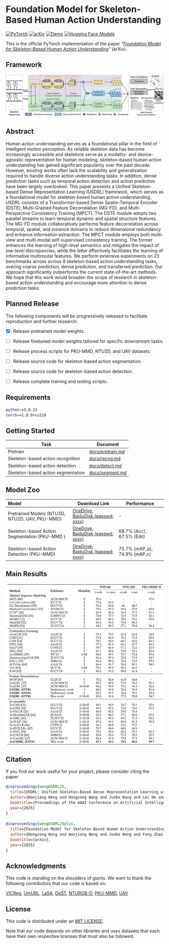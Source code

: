 # Foundation Model for Skeleton-Based Human Action Understanding

<a href="https://pytorch.org/get-started/locally/"><img alt="PyTorch" src="https://img.shields.io/badge/PyTorch-ee4c2c?logo=pytorch&logoColor=white"></a> [![arXiv](https://img.shields.io/badge/arXiv-2412.09220-b31b1b.svg)](https://arxiv.org/abs/2412.09220) <a href="https://arxiv.org/abs/2412.09220"><img alt="Demo" src="https://img.shields.io/badge/-Demo-ea3323?logo=youtube"></a> [![Hugging Face Models](https://img.shields.io/badge/%F0%9F%A4%97%20Hugging%20Face-Models-ffab41)](https://huggingface.co/)

This is the official PyTorch implementation of the paper *"[Foundation Model for Skeleton-Based Human Action Understanding](https://arxiv.org/abs/2412.09220)"* (arXiv).



## Framework
![](./images/pipeline.jpg)



## Abstract

Human action understanding serves as a foundational pillar in the field of intelligent motion perception. As reliable skeleton data has become increasingly accessible and skeletons serve as a modality- and device-agnostic representation for human modeling, skeleton-based human action understanding has gained significant popularity over the past decade. However, existing works often lack the scalability and generalization required to handle diverse action understanding tasks. In addition, dense prediction tasks such as temporal action detection and action prediction have been largely overlooked. This paper presents a Unified Skeleton-based Dense Representation Learning (USDRL) framework, which serves as a foundational model for skeleton-based human action understanding. USDRL consists of a Transformer-based Dense Spatio-Temporal Encoder (DSTE), Multi-Grained Feature Decorrelation (MG-FD), and Multi-Perspective Consistency Training (MPCT). The DSTE module adopts two parallel streams to learn temporal dynamic and spatial structure features. The MG-FD module collaboratively performs feature decorrelation across temporal, spatial, and instance domains to reduce dimensional redundancy and enhance information extraction. The MPCT module employs both multi-view and multi-modal self-supervised consistency training. The former enhances the learning of high-level semantics and mitigates the impact of low-level discrepancies, while the latter effectively facilitates the learning of informative multimodal features. We perform extensive experiments on 23 benchmarks across across 8 skeleton-based action understanding tasks, overing coarse prediction, dense prediction, and transferred prediction. Our approach significantly outperforms the current state-of-the-art methods. We hope that this work would broaden the scope of research in skeleton-based action understanding and encourage more attention to dense prediction tasks.



## Planned Release

The following components will be progressively released to facilitate reproduction and further research:
- [x] Release pretrained model weights.
- [ ] Release finetuned model weights tailored for specific downstream tasks.
- [ ] Release process scripts for PKU-MMD, NTU2D, and UAV datasets.
- [ ] Release source code for skeleton-based action segmentation.
- [ ] Release source code for skeleton-based action detection.
- [ ] Release complete training and testing scripts. 



## Requirements

```bash
python==3.8.13
torch==1.8.0+cu118
```



## Getting Started

| Task                               | Document                             |
| ---------------------------------- | ------------------------------------ |
| Pretrain                   | [docs/pretrain.md](docs/pretrain.md) |
| Skeleton-based action recognition  | [docs/recog.md](docs/pose3d.md)     |
| Skeleton-based action detection    | [docs/detect.md](docs/action.md)     |
| Skeleton-based action segmentation | [docs/segment.md](docs/mesh.md)         |



## Model Zoo

| Model                                          | Download Link                                                | Performance                  |
| :--------------------------------------------- | ------------------------------------------------------------ | ---------------------------- |
| Pretrained Models (NTU3D, NTU2D, UAV, PKU-MMD) | [OneDrive](https://1drv.ms/f/s!AvAdh0LSjEOlgS425shtVi9e5reN?e=6UeBa2), [BaiduDisk (passwd: xxxx)](https://1drv.ms/f/s!AvAdh0LSjEOlgS425shtVi9e5reN?e=6UeBa2) | -                            |
| Skeleton-based Action Segmentation (PKU-MMD )  | [OneDrive](https://1drv.ms/f/s!AvAdh0LSjEOlgS425shtVi9e5reN?e=6UeBa2), [BaiduDisk (passwd: xxxx)](https://1drv.ms/f/s!AvAdh0LSjEOlgS425shtVi9e5reN?e=6UeBa2) | 68.7% (Acc), 67.5% (Edit)    |
| Skeleton-based Action Detection (PKU-MMD)      | [OneDrive](https://1drv.ms/f/s!AvAdh0LSjEOlgS425shtVi9e5reN?e=6UeBa2), [BaiduDisk (passwd: xxxx)](https://1drv.ms/f/s!AvAdh0LSjEOlgS425shtVi9e5reN?e=6UeBa2) | 75.7% (mAP_a), 74.9% (mAP_v) |


## Main Results
![](./images/linear.jpg)



## Citation

If you find our work useful for your project, please consider citing the paper:

```bibtex
@inproceedings{wengUSDRL25,
  title={USDRL: Unified Skeleton-Based Dense Representation Learning with Multi-Grained Feature Decorrelation},
  author={Wanjiang Weng and Hongsong Wang and Junbo Wang and Lei He and Guosen Xie},
  booktitle={Proceedings of the AAAI Conference on Artificial Intelligence},
  year={2025}
}

@inproceedings{wengUSDRL25plus,
  title={Foundation Model for Skeleton-Based Human Action Understanding},
  author={Hongsong Wang and Wanjiang Weng and Junbo Wang and Fang Zhao and Guo-sen Xie and Xin Geng and  Liang Wang},
  booktitle={arXiv},
  year={2025}
}
```



## Acknowledgments

This code is standing on the shoulders of giants. We want to thank the following contributors
that our code is based on:

[VICReg](https://github.com/facebookresearch/VICRegL), [UmURL](https://github.com/HuiGuanLab/UmURL), [LaSA](https://github.com/HaoyuJi/LaSA), [DeST](https://github.com/lyhisme/DeST), [NTURGB-D](https://github.com/shahroudy/NTURGB-D), [PKU-MMD](https://github.com/ECHO960/PKU-MMD), [UAV](https://github.com/SUTDCV/UAV-Human)


## License

This code is distributed under an [MIT LICENSE](LICENSE).

Note that our code depends on other libraries and uses datasets that each have their own respective licenses that must also be followed.

